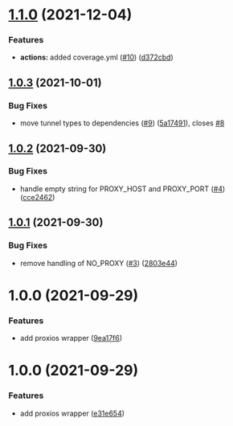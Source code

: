 # [1.1.0](https://github.com/Safe-Security/praxios/compare/v1.0.3...v1.1.0) (2021-12-04)


### Features

* **actions:** added coverage.yml ([#10](https://github.com/Safe-Security/praxios/issues/10)) ([d372cbd](https://github.com/Safe-Security/praxios/commit/d372cbdea52aac342f24693ff659529a2320e5cc))

## [1.0.3](https://github.com/Safe-Security/praxios/compare/v1.0.2...v1.0.3) (2021-10-01)


### Bug Fixes

* move tunnel types to dependencies ([#9](https://github.com/Safe-Security/praxios/issues/9)) ([5a17491](https://github.com/Safe-Security/praxios/commit/5a1749124a8dc01ceb94b1a33e42f476d476455b)), closes [#8](https://github.com/Safe-Security/praxios/issues/8)

## [1.0.2](https://github.com/Safe-Security/praxios/compare/v1.0.1...v1.0.2) (2021-09-30)


### Bug Fixes

* handle empty string for PROXY_HOST and PROXY_PORT ([#4](https://github.com/Safe-Security/praxios/issues/4)) ([cce2462](https://github.com/Safe-Security/praxios/commit/cce2462cc9fa0478734411410948ea6c6d1a6477))

## [1.0.1](https://github.com/Safe-Security/praxios/compare/v1.0.0...v1.0.1) (2021-09-30)


### Bug Fixes

* remove handling of NO_PROXY ([#3](https://github.com/Safe-Security/praxios/issues/3)) ([2803e44](https://github.com/Safe-Security/praxios/commit/2803e44eb1bd2115688171f135765bfb4921f685))

# 1.0.0 (2021-09-29)


### Features

* add proxios wrapper ([9ea17f6](https://github.com/Safe-Security/praxios/commit/9ea17f6aef27555feb3645750c327bf7eb7a82a0))

# 1.0.0 (2021-09-29)


### Features

* add proxios wrapper ([e31e654](https://github.com/Safe-Security/praxios/commit/e31e65449242a2eda2c7f6e68d13d8d396ba0b69))
